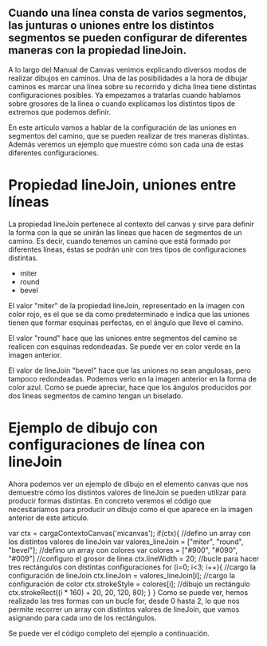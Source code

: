 ## Cuando una línea consta de varios segmentos, las junturas o uniones entre los distintos segmentos se pueden configurar de diferentes maneras con la propiedad lineJoin.

A lo largo del Manual de Canvas venimos explicando diversos modos de realizar dibujos en caminos. Una de las posibilidades a la hora de dibujar caminos es marcar una línea sobre su recorrido y dicha línea tiene distintas configuraciones posibles. Ya empezamos a tratarlas cuando hablamos sobre grosores de la línea o cuando explicamos los distintos tipos de extremos que podemos definir.

En este artículo vamos a hablar de la configuración de las uniones en segmentos del camino, que se pueden realizar de tres maneras distintas. Además veremos un ejemplo que muestre cómo son cada una de estas diferentes configuraciones.


# Propiedad lineJoin, uniones entre líneas

La propiedad lineJoin pertenece al contexto del canvas y sirve para definir la forma con la que se unirán las líneas que hacen de segmentos de un camino. Es decir, cuando tenemos un camino que está formado por diferentes líneas, éstas se podrán unir con tres tipos de configuraciones distintas.

- miter
- round
- bevel

El valor "miter" de la propiedad lineJoin, representado en la imagen con color rojo, es el que se da como predeterminado e indica que las uniones tienen que formar esquinas perfectas, en el ángulo que lleve el camino.

El valor "round" hace que las uniones entre segmentos del camino se realicen con esquinas redondeadas. Se puede ver en color verde en la imagen anterior.

El valor de lineJoin "bevel" hace que las uniones no sean angulosas, pero tampoco redondeadas. Podemos verlo en la imagen anterior en la forma de color azul. Como se puede apreciar, hace que los ángulos producidos por dos líneas segmentos de camino tengan un biselado.

# Ejemplo de dibujo con configuraciones de línea con lineJoin
Ahora podemos ver un ejemplo de dibujo en el elemento canvas que nos demuestre cómo los distintos valores de lineJoin se pueden utilizar para producir formas distintas. En concreto veremos el código que necesitaríamos para producir un dibujo como el que aparece en la imagen anterior de este artículo.

var ctx = cargaContextoCanvas('micanvas');
if(ctx){
   //defino un array con los distintos valores de lineJoin
   var valores_lineJoin = ["miter", "round", "bevel"];
   //defino un array con colores
   var colores = ["#900", "#090", "#009"]
   //configuro el grosor de línea
   ctx.lineWidth = 20;
   //bucle para hacer tres rectángulos con distintas configuraciones
   for (i=0; i<3; i++){
      //cargo la configuración de lineJoin
      ctx.lineJoin = valores_lineJoin[i];
      //cargo la configuración de color
      ctx.strokeStyle = colores[i];
      //dibujo un rectángulo
      ctx.strokeRect((i * 160) + 20, 20, 120, 80);
   }
}
Como se puede ver, hemos realizado las tres formas con un bucle for, desde 0 hasta 2, lo que nos permite recorrer un array con distintos valores de lineJoin, que vamos asignando para cada uno de los rectángulos.

Se puede ver el código completo del ejemplo a continuación.
